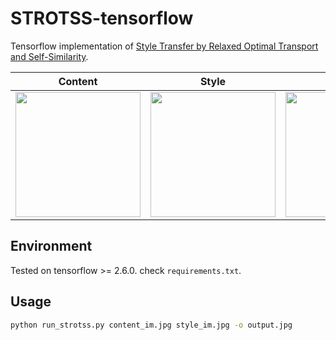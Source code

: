 # STROTSS-tensorflow

Tensorflow implementation of [Style Transfer by Relaxed Optimal Transport and Self-Similarity](https://arxiv.org/abs/1904.12785).

Content |  Style | Output
:-------------------------:|:-------------------------:|:-------------------------:
<img height="200" src='https://github.com/ppza53893/STROTSS-tensorflow/blob/main/content_im.jpg?raw=true'> |  <img height="200" src='https://github.com/ppza53893/STROTSS-tensorflow/blob/main/style_im.jpg?raw=true'>|  <img height="200" src='https://github.com/ppza53893/STROTSS-tensorflow/blob/main/output.png?raw=true'>

## Environment

Tested on tensorflow >= 2.6.0. check `requirements.txt`.

## Usage

```bash
python run_strotss.py content_im.jpg style_im.jpg -o output.jpg
```
